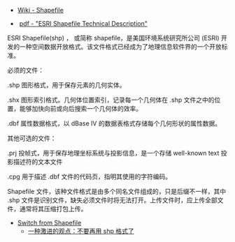 - [Wiki - Shapefile](https://en.wikipedia.org/wiki/Shapefile) 

-  [pdf - "ESRI Shapefile Technical Description"](http://www.esri.com/library/whitepapers/pdfs/shapefile.pdf) 


ESRI Shapefile(shp) ， 或简称 shapefile，是美国环境系统研究所公司 (ESRI) 开发的一种空间数据开放格式。该文件格式已经成为了地理信息软件界的一个开放标准。

必须的文件：

.shp 图形格式，用于保存元素的几何实体。

.shx 图形索引格式。几何体位置索引，记录每一个几何体在 .shp 文件之中的位置，能够加快向前或向后搜索一个几何体的效率。

.dbf 属性数据格式，以 dBase Ⅳ 的数据表格式存储每个几何形状的属性数据。

其他可选的文件：

.prj 投帧式，用于保存地理坐标系统与投影信息，是一个存储 well-known text 投影描述符的文本文件

.cpg 用于描述 .dbf 文件的代码页，指明其使用的字符编码。

Shapefile 文件，该种文件格式是由多个同名文件组成的，只是后缀不一样，其中 .shp 文件是识别文件，缺失必须文件时将无法打开。上传文件时，应上传全部文件，通常将其压缩打包上传。


- [Switch from Shapefile](http://switchfromshapefile.org/) 
	- [一种激进的观点：不要再用 shp 格式了](https://zhuanlan.zhihu.com/p/378437201) 
